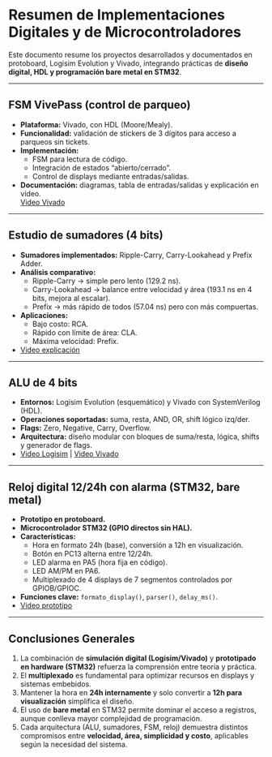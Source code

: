 #  Resumen de Implementaciones Digitales y de Microcontroladores

Este documento resume los proyectos desarrollados y documentados en protoboard, Logisim Evolution y Vivado, integrando prácticas de **diseño digital, HDL y programación bare metal en STM32**.

---


## FSM VivePass (control de parqueo)
- **Plataforma:** Vivado, con HDL (Moore/Mealy).  
- **Funcionalidad:** validación de stickers de 3 dígitos para acceso a parqueos sin tickets.  
- **Implementación:**  
  - FSM para lectura de código.  
  - Integración de estados “abierto/cerrado”.  
  - Control de displays mediante entradas/salidas.  
- **Documentación:** diagramas, tabla de entradas/salidas y explicación en video.  
[Video Vivado](https://www.youtube.com/watch?v=WgIRPq6yPKE)
---

## Estudio de sumadores (4 bits)
- **Sumadores implementados:** Ripple-Carry, Carry-Lookahead y Prefix Adder.  
- **Análisis comparativo:**  
  - Ripple-Carry → simple pero lento (129.2 ns).  
  - Carry-Lookahead → balance entre velocidad y área (193.1 ns en 4 bits, mejora al escalar).  
  - Prefix → más rápido de todos (57.04 ns) pero con más compuertas.  
- **Aplicaciones:**  
  - Bajo costo: RCA.  
  - Rápido con límite de área: CLA.  
  - Máxima velocidad: Prefix.  
- [Video explicación](https://youtu.be/dz2VMQQZ2Hw)

---

## ALU de 4 bits
- **Entornos:** Logisim Evolution (esquemático) y Vivado con SystemVerilog (HDL).  
- **Operaciones soportadas:** suma, resta, AND, OR, shift lógico izq/der.  
- **Flags:** Zero, Negative, Carry, Overflow.  
- **Arquitectura:** diseño modular con bloques de suma/resta, lógica, shifts y generador de flags.  
- [Video Logisim](https://youtu.be/m7PWGE1w8WU) | [Video Vivado](https://youtu.be/tPD14BhLtFE)

---

## Reloj digital 12/24h con alarma (STM32, bare metal)
- **Prototipo en protoboard.**  
- **Microcontrolador STM32 (GPIO directos sin HAL).**  
- **Características:**  
  - Hora en formato 24h (base), conversión a 12h en visualización.  
  - Botón en PC13 alterna entre 12/24h.  
  - LED alarma en PA5 (hora fija en código).  
  - LED AM/PM en PA6.  
  - Multiplexado de 4 displays de 7 segmentos controlados por GPIOB/GPIOC.  
- **Funciones clave:** `formato_display()`, `parser()`, `delay_ms()`.  
- [Video prototipo](https://youtu.be/4NbTO-8IHlQ)

---

## Conclusiones Generales
1. La combinación de **simulación digital (Logisim/Vivado)** y **prototipado en hardware (STM32)** refuerza la comprensión entre teoría y práctica.  
2. El **multiplexado** es fundamental para optimizar recursos en displays y sistemas embebidos.  
3. Mantener la hora en **24h internamente** y solo convertir a **12h para visualización** simplifica el diseño.  
4. El uso de **bare metal** en STM32 permite dominar el acceso a registros, aunque conlleva mayor complejidad de programación.  
5. Cada arquitectura (ALU, sumadores, FSM, reloj) demuestra distintos compromisos entre **velocidad, área, simplicidad y costo**, aplicables según la necesidad del sistema.  

